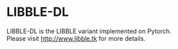 # LIBBLE-DL
LIBBLE-DL is the LIBBLE variant implemented on Pytorch.  
 Please visit http://www.libble.tk for more details.
